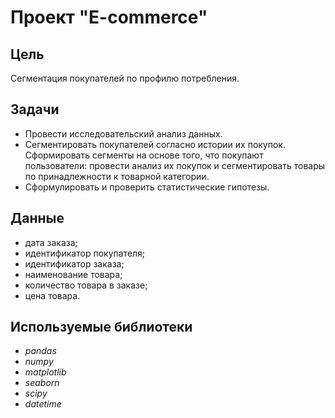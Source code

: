 # Проект "E-commerce"

## Цель
Сегментация покупателей по профилю потребления.

## Задачи
* Провести исследовательский анализ данных.
* Сегментировать покупателей согласно истории их покупок. Сформировать сегменты на основе того, что покупают пользователи: провести анализ их покупок и сегментировать товары по принадлежности к товарной категории.
* Сформулировать и проверить статистические гипотезы.

## Данные
* дата заказа;
* идентификатор покупателя;
* идентификатор заказа;
* наименование товара;
* количество товара в заказе;
* цена товара.

## Используемые библиотеки
* *pandas*
* *numpy*
* *matplotlib*
* *seaborn*
* *scipy* 
* *datetime*